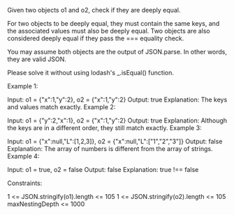 Given two objects o1 and o2, check if they are deeply equal.

For two objects to be deeply equal, they must contain the same keys, and the associated values must also be deeply equal. Two objects are also considered deeply equal if they pass the === equality check.

You may assume both objects are the output of JSON.parse. In other words, they are valid JSON.

Please solve it without using lodash's _.isEqual() function.

 

Example 1:

Input: o1 = {"x":1,"y":2}, o2 = {"x":1,"y":2}
Output: true
Explanation: The keys and values match exactly.
Example 2:

Input: o1 = {"y":2,"x":1}, o2 = {"x":1,"y":2}
Output: true
Explanation: Although the keys are in a different order, they still match exactly.
Example 3:

Input: o1 = {"x":null,"L":[1,2,3]}, o2 = {"x":null,"L":["1","2","3"]}
Output: false
Explanation: The array of numbers is different from the array of strings.
Example 4:

Input: o1 = true, o2 = false
Output: false
Explanation: true !== false
 

Constraints:

1 <= JSON.stringify(o1).length <= 105
1 <= JSON.stringify(o2).length <= 105
maxNestingDepth <= 1000